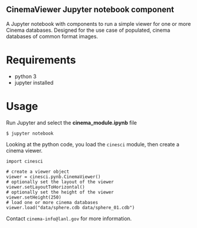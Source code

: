 ## CinemaViewer Jupyter notebook component

A Jupyter notebook with components to run a simple viewer for one or more Cinema databases.  Designed for the use case of populated, cinema databases of common format images. 

# Requirements

- python 3
- jupyter installed

# Usage

Run Jupyter and select the **cinema_module.ipynb** file

```
$ jupyter notebook
```

Looking at the python code, you load the `cinesci` module, then create a cinema viewer.

```
import cinesci

# create a viewer object
viewer = cinesci.pynb.CinemaViewer()
# optionally set the layout of the viewer
viewer.setLayoutToHorizontal()
# optionally set the height of the viewer
viewer.setHeight(250)
# load one or more cinema databases
viewer.load("data/sphere.cdb data/sphere_01.cdb")
```

Contact `cinema-info@lanl.gov` for more information.
